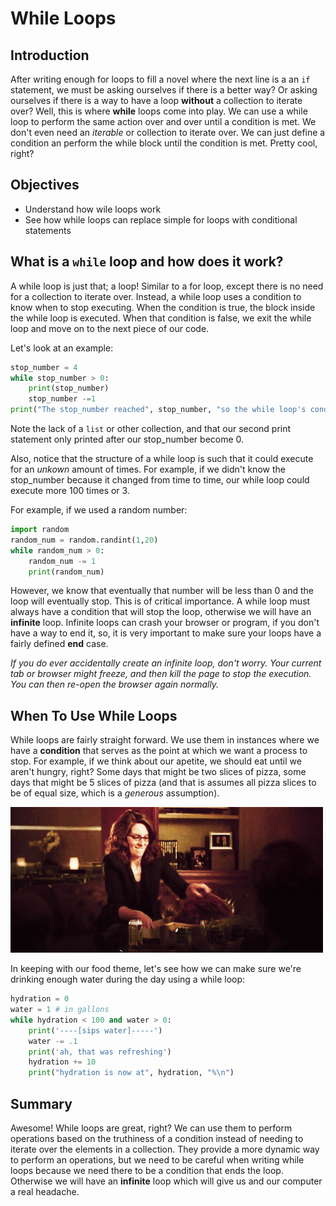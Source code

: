 
# While Loops

## Introduction
After writing enough for loops to fill a novel where the next line is a an `if` statement, we must be asking ourselves if there is a better way? Or asking ourselves if there is a way to have a loop **without** a collection to iterate over? Well, this is where **while** loops come into play. We can use a while loop to perform the same action over and over until a condition is met. We don't even need an *iterable* or collection to iterate over. We can just define a condition an perform the while block until the condition is met. Pretty cool, right? 

## Objectives
* Understand how wile loops work
* See how while loops can replace simple for loops with conditional statements

## What is a `while` loop and how does it work?

A while loop is just that; a loop! Similar to a for loop, except there is no need for a collection to iterate over. Instead, a while loop uses a condition to know when to stop executing. When the condition is true, the block inside the while loop is executed. When that condition is false, we exit the while loop and move on to the next piece of our code.

Let's look at an example:


```python
stop_number = 4
while stop_number > 0:
    print(stop_number)
    stop_number -=1
print("The stop_number reached", stop_number, "so the while loop's condition became False and stopped execution")
```

Note the lack of a `list` or other collection, and that our second print statement only printed after our stop_number become 0.

Also, notice that the structure of a while loop is such that it could execute for an *unkown* amount of times. For example, if we didn't know the stop_number because it changed from time to time, our while loop could execute more 100 times or 3. 

For example, if we used a random number:


```python
import random
random_num = random.randint(1,20)
while random_num > 0:
    random_num -= 1
    print(random_num)
```

However, we know that eventually that number will be less than 0 and the loop will eventually stop. This is of critical importance. A while loop must always have a condition that will stop the loop, otherwise we will have an **infinite** loop. Infinite loops can crash your browser or program, if you don't have a way to end it, so, it is very important to make sure your loops have a fairly defined **end** case.

*If you do ever accidentally create an infinite loop, don't worry. Your current tab or browser might freeze, and then kill the page to stop the execution. You can then re-open the browser again normally.*

## When To Use While Loops

While loops are fairly straight forward. We use them in instances where we have a **condition** that serves as the point at which we want a process to stop. For example, if we think about our apetite, we should eat until we aren't hungry, right? Some days that might be two slices of pizza, some days that might be 5 slices of pizza (and that is assumes all pizza slices to be of equal size, which is a *generous* assumption).

![liz_lemon_eating_pizza](liz_lemon_eating_pizza.gif)

In keeping with our food theme, let's see how we can make sure we're drinking enough water during the day using a while loop:


```python
hydration = 0
water = 1 # in gallons
while hydration < 100 and water > 0:
    print('----[sips water]-----')
    water -= .1
    print('ah, that was refreshing')
    hydration += 10
    print("hydration is now at", hydration, "%\n")
```

## Summary

Awesome! While loops are great, right? We can use them to perform operations based on the truthiness of a condition instead of needing to iterate over the elements in a collection. They provide a more dynamic way to perform an operations, but we need to be careful when writing while loops because we need there to be a condition that ends the loop. Otherwise we will have an **infinite** loop which will give us and our computer a real headache.
